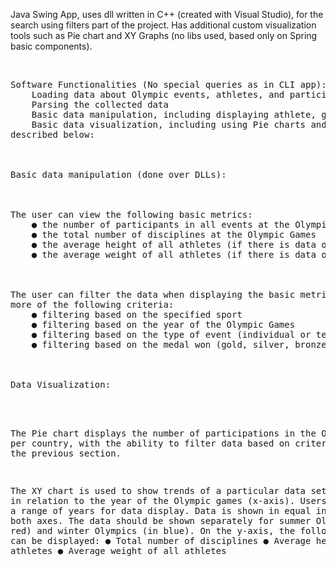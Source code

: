 Java Swing App, uses dll written in C++ (created with Visual Studio),
for the search using filters part of the project.
Has additional custom visualization tools such as Pie chart and XY Graphs
(no libs used, based only on Spring basic components).

<br/>
<pre>
Software Functionalities (No special queries as in CLI app):
    Loading data about Olympic events, athletes, and participation records
    Parsing the collected data
    Basic data manipulation, including displaying athlete, game, and event data, as well as filtering data
    Basic data visualization, including using Pie charts and XY graphs to display data
described below:

<br/>
Basic data manipulation (done over DLLs):

<br/>
The user can view the following basic metrics:
    ● the number of participants in all events at the Olympic Games
    ● the total number of disciplines at the Olympic Games
    ● the average height of all athletes (if there is data on the height of the athlete)
    ● the average weight of all athletes (if there is data on the weight of the athlete)

<br/>
The user can filter the data when displaying the basic metrics, based on one or
more of the following criteria:
    ● filtering based on the specified sport
    ● filtering based on the year of the Olympic Games
    ● filtering based on the type of event (individual or team)
    ● filtering based on the medal won (gold, silver, bronze, or no medal)

<br/>
Data Visualization:
<br/>

The Pie chart displays the number of participations in the Olympics per country,
with the ability to filter data based on criteria listed in the previous section.

The XY chart is used to show trends of a particular data set (y-axis) in relation to the year of the
Olympic games (x-axis). Users can select a range of years for data display.
Data is shown in equal intervals on both axes.
The data should be shown separately for summer Olympics (in red) and winter Olympics (in blue).
On the y-axis, the following metrics can be displayed:
    ● Total number of disciplines
    ● Average height of all athletes
    ● Average weight of all athletes

</pre>
